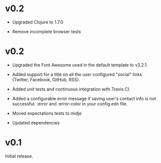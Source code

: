 v0.2
====

* Upgraded Clojure to 1.7.0

* Remove incomplete browser tests

v0.2
====

* Upgraded the Font Awesome used in the default template to v3.2.1.

* Added support for a title on all the user configured "social" links (Twitter, Facebook, GitHub, RSS).

* Added unit tests and continuous integration with Travis CI.

* Added a configurable error message if saving user's contact info is not successful. :error and :error-color in your config.edn file.

* Moved expectations tests to midje

* Updated dependencies

v0.1
====

Initial release.